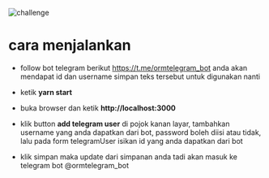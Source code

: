 ![challenge](https://imgur.com/download/kPGX2ae)

# cara menjalankan
- follow bot telegram berikut https://t.me/ormtelegram_bot anda akan mendapat id dan username simpan teks tersebut untuk digunakan nanti

- ketik **yarn start**

- buka browser dan ketik **http://localhost:3000**

- klik button **add telegram user** di pojok kanan layar, tambahkan username yang anda dapatkan dari bot, password boleh diisi atau tidak, lalu pada form telegramUser isikan id yang anda dapatkan dari bot

- klik simpan maka update dari simpanan anda tadi akan masuk ke telegram bot @ormtelegram_bot
